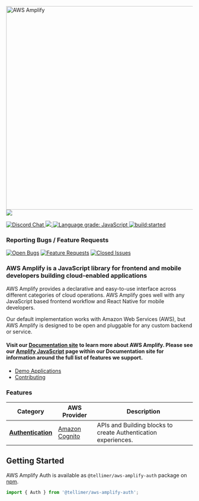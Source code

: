 <img src="https://s3.amazonaws.com/aws-mobile-hub-images/aws-amplify-logo.png" alt="AWS Amplify" width="550" >

<a href="https://nodei.co/npm/aws-amplify/">
  <img src="https://nodei.co/npm/aws-amplify.svg?downloads=true&downloadRank=true&stars=true">
</a>
<p>
  <a href="https://discord.gg/jWVbPfC" target="_blank">
    <img src="https://img.shields.io/discord/308323056592486420?logo=discord"" alt="Discord Chat" />
  </a>
  <a href="https://codecov.io/gh/Tellimer/aws-amplify-auth">
    <img src="https://codecov.io/gh/Tellimer/aws-amplify-auth/branch/main/graph/badge.svg" />
  </a>
  <a href="https://lgtm.com/projects/g/Tellimer/aws-amplify-auth/context:javascript"><img alt="Language grade: JavaScript" src="https://img.shields.io/lgtm/grade/javascript/g/Tellimer/aws-amplify-auth.svg?logo=lgtm&logoWidth=18"/>
  </a>
  <a href="https://circleci.com/gh/Tellimer/aws-amplify-auth">
    <img src="https://img.shields.io/circleci/project/github/Tellimer/aws-amplify-auth/main.svg" alt="build:started">
  </a>
</p>

### Reporting Bugs / Feature Requests

[![Open Bugs](https://img.shields.io/github/issues/Tellimer/aws-amplify-auth/bug?color=d73a4a&label=bugs)](https://github.com/Tellimer/aws-amplify-auth/issues?q=is%3Aissue+is%3Aopen+label%3Abug)
[![Feature Requests](https://img.shields.io/github/issues/Tellimer/aws-amplify-auth/feature-request?color=ff9001&label=feature%20requests)](https://github.com/Tellimer/aws-amplify-auth/issues?q=is%3Aissue+label%3Afeature-request+is%3Aopen)
[![Closed Issues](https://img.shields.io/github/issues-closed/Tellimer/aws-amplify-auth?color=%2325CC00&label=issues%20closed)](https://github.com/Tellimer/aws-amplify-auth/issues?q=is%3Aissue+is%3Aclosed+)

### AWS Amplify is a JavaScript library for frontend and mobile developers building cloud-enabled applications

AWS Amplify provides a declarative and easy-to-use interface across different categories of cloud operations. AWS Amplify goes well with any JavaScript based frontend workflow and React Native for mobile developers.

Our default implementation works with Amazon Web Services (AWS), but AWS Amplify is designed to be open and pluggable for any custom backend or service.

#### Visit our [Documentation site](https://docs.amplify.aws/) to learn more about AWS Amplify. Please see our [Amplify JavaScript](https://docs.amplify.aws/lib/q/platform/js/) page within our Documentation site for information around the full list of features we support.

- [Demo Applications](https://github.com/aws-amplify/amplify-js-samples)
- [Contributing](https://github.com/Tellimer/aws-amplify-auth/blob/main/CONTRIBUTING.md)

### Features

| Category                                                                                                          | AWS Provider                                                | Description                                                                                                            |
| ----------------------------------------------------------------------------------------------------------------- | ----------------------------------------------------------- | ---------------------------------------------------------------------------------------------------------------------- |
| [**Authentication**](https://docs.amplify.aws/lib/auth/getting-started/q/platform/js)                             | [Amazon Cognito](https://aws.amazon.com/cognito/)           | APIs and Building blocks to create Authentication experiences.                                                         |

## Getting Started

AWS Amplify Auth is available as `@tellimer/aws-amplify-auth` package on [npm](https://www.npmjs.com/package/@tellimer/aws-amplify-auth).

  ```ts
  import { Auth } from '@tellimer/aws-amplify-auth';
  ```


